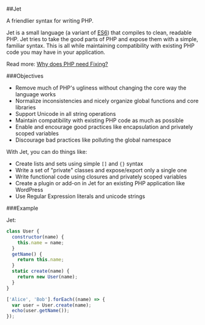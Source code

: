 ##Jet

A friendlier syntax for writing PHP.

Jet is a small language (a variant of [ES6][1]) that compiles to clean, readable PHP. Jet tries to take the good parts of PHP and expose them with a simple, familiar syntax. This is all while maintaining compatibility with existing PHP code you may have in your application.

Read more: [Why does PHP need Fixing?][2]

###Objectives

 * Remove much of PHP's ugliness without changing the core way the language works 
 * Normalize inconsistencies and nicely organize global functions and core libraries
 * Support Unicode in all string operations
 * Maintain compatibility with existing PHP code as much as possible
 * Enable and encourage good practices like encapsulation and privately scoped variables
 * Discourage bad practices like polluting the global namespace

With Jet, you can do things like:

 * Create lists and sets using simple `[]` and `{}` syntax
 * Write a set of "private" classes and expose/export only a single one
 * Write functional code using closures and privately scoped variables
 * Create a plugin or add-on in Jet for an existing PHP application like WordPress
 * Use Regular Expression literals and unicode strings

###Example

Jet:
```js
class User {
  constructor(name) {
    this.name = name;
  }
  getName() {
    return this.name;
  }
  static create(name) {
    return new User(name);
  }
}

['Alice', 'Bob'].forEach((name) => {
  var user = User.create(name);
  echo(user.getName());
});
```

[1]: https://en.wikipedia.org/wiki/ECMAScript#ECMAScript_Harmony_.286th_Edition.29
[2]: https://github.com/phpjet/phpjet/wiki/Fixing-PHP
